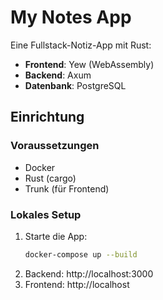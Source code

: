 # My Notes App

Eine Fullstack-Notiz-App mit Rust:
- **Frontend**: Yew (WebAssembly)
- **Backend**: Axum
- **Datenbank**: PostgreSQL

## Einrichtung

### Voraussetzungen
- Docker
- Rust (cargo)
- Trunk (für Frontend)

### Lokales Setup
1. Starte die App:
   ```bash
   docker-compose up --build
2. Backend: http://localhost:3000
3. Frontend: http://localhost
